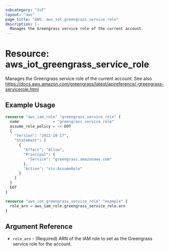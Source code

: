 ```yaml
---
subcategory: "IoT"
layout: "aws"
page_title: "AWS: aws_iot_greengrass_service_role"
description: |-
  Manages the Greengrass service role of the current account.
---
```


# Resource: aws_iot_greengrass_service_role

Manages the Greengrass service role of the current account. See also https://docs.aws.amazon.com/greengrass/latest/apireference/-greengrass-servicerole.html

## Example Usage

```terraform
resource "aws_iam_role" "greengrass_service_role" {
  name               = "greengrass_service_role"
  assume_role_policy = <<-EOT
  {
    "Version": "2012-10-17",
    "Statement": [
      {
        "Effect": "Allow",
        "Principal": {
          "Service": "greengrass.amazonaws.com"
        },
        "Action": "sts:AssumeRole"
      }
    ]
  }
  EOT
}

resource "aws_iot_greengrass_service_role" "example" {
  role_arn = aws_iam_role.greengrass_service_role.arn
}
```

## Argument Reference

* `role_arn` - (Required) ARN of the IAM role to set as the Greengrass service role for the account.
